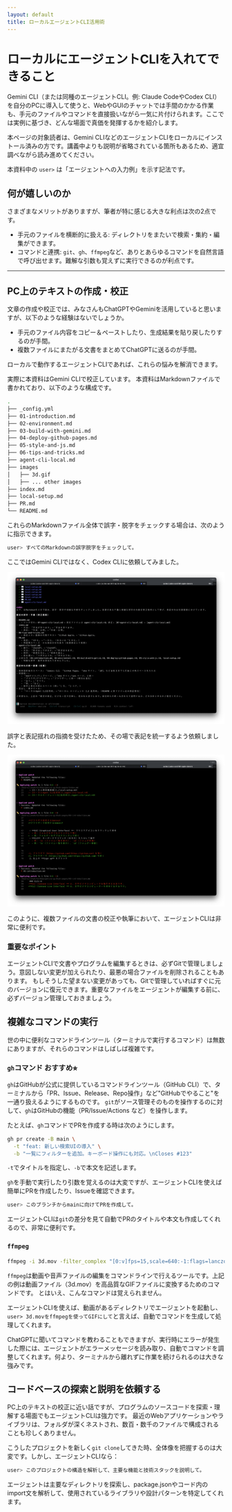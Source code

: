 ```yaml
---
layout: default
title: ローカルエージェントCLI活用術
---
```


# ローカルにエージェントCLIを入れてできること

Gemini CLI（または同種のエージェントCLI。例: Claude CodeやCodex CLI）を自分のPCに導入して使うと、WebやGUIのチャットでは手間のかかる作業も、手元のファイルやコマンドを直接扱いながら一気に片付けられます。ここでは実例に基づき、どんな場面で真価を発揮するかを紹介します。

本ページの対象読者は、Gemini CLIなどのエージェントCLIをローカルにインストール済みの方です。講義中よりも説明が省略されている箇所もあるため、適宜調べながら読み進めてください。

本資料中の `user>` は「エージェントへの入力例」を示す記法です。

## 何が嬉しいのか

さまざまなメリットがありますが、筆者が特に感じる大きな利点は次の2点です。

- 手元のファイルを横断的に扱える: ディレクトリをまたいで検索・集約・編集ができます。
- コマンドと連携: `git`、`gh`、`ffmpeg`など、ありとあらゆるコマンドを自然言語で呼び出せます。難解な引数も覚えずに実行できるのが利点です。

---

## PC上のテキストの作成・校正

文章の作成や校正では、みなさんもChatGPTやGeminiを活用していると思いますが、以下のような経験はないでしょうか。

- 手元のファイル内容をコピー＆ペーストしたり、生成結果を貼り戻したりするのが手間。
- 複数ファイルにまたがる文書をまとめてChatGPTに送るのが手間。

ローカルで動作するエージェントCLIであれば、これらの悩みを解消できます。

実際に本資料はGemini CLIで校正しています。
本資料はMarkdownファイルで書かれており、以下のような構成です。

```bash
.
├── _config.yml
├── 01-introduction.md
├── 02-environment.md
├── 03-build-with-gemini.md
├── 04-deploy-github-pages.md
├── 05-style-and-js.md
├── 06-tips-and-tricks.md
├── agent-cli-local.md
├── images
│   ├── 3d.gif
│   ├── ... other images
├── index.md
├── local-setup.md
├── PR.md
└── README.md
```

これらのMarkdownファイル全体で誤字・脱字をチェックする場合は、次のように指示できます。


```bash
user> すべてのMarkdownの誤字脱字をチェックして。
```

ここではGemini CLIではなく、Codex CLIに依頼してみました。

![Codex Proofread](./images/codex-proofread.png)

誤字と表記揺れの指摘を受けたため、その場で表記を統一するよう依頼しました。

![Codex Fixing](./images/codex-fixing.png)

このように、複数ファイルの文書の校正や執筆において、エージェントCLIは非常に便利です。

### 重要なポイント

エージェントCLIで文書やプログラムを編集するときは、必ずGitで管理しましょう。意図しない変更が加えられたり、最悪の場合ファイルを削除されることもあります。
もしそうした望まない変更があっても、Gitで管理していればすぐに元のバージョンに復元できます。重要なファイルをエージェントが編集する前に、必ずバージョン管理しておきましょう。

## 複雑なコマンドの実行

世の中に便利なコマンドラインツール（ターミナルで実行するコマンド）は無数にありますが、それらのコマンドはしばしば複雑です。

### `gh`コマンド おすすめ⭐︎

`gh`はGitHubが公式に提供しているコマンドラインツール（GitHub CLI）で、ターミナルから「PR、Issue、Release、Repo操作」など"GitHubでやること"を一通り扱えるようにするものです。
`git`がソース管理そのものを操作するのに対して、`gh`はGitHubの機能（PR/Issue/Actions など）を操作します。

たとえば、`gh`コマンドでPRを作成する時は次のようにします。

```bash
gh pr create -B main \
  -t "feat: 新しい検索UIの導入" \
  -b "一覧にフィルターを追加。キーボード操作にも対応。\nCloses #123"
```

`-t`でタイトルを指定し、`-b`で本文を記述します。

`gh`を手動で実行したり引数を覚えるのは大変ですが、エージェントCLIを使えば簡単にPRを作成したり、Issueを確認できます。

```bash
user> このブランチからmainに向けてPRを作成して。
```

エージェントCLIは`git`の差分を見て自動でPRのタイトルや本文も作成してくれるので、非常に便利です。

### `ffmpeg`

```bash
ffmpeg -i 3d.mov -filter_complex "[0:v]fps=15,scale=640:-1:flags=lanczos,split[a][b];[a]palettegen=stats_mode=full[p];[b][p]paletteuse=new=1:dither=bayer:bayer_scale=3" -loop 0 3d.gif
```

`ffmpeg`は動画や音声ファイルの編集をコマンドラインで行えるツールです。上記の例は動画ファイル（3d.mov）を高品質なGIFファイルに変換するためのコマンドです。
とはいえ、こんなコマンドは覚えられません。

エージェントCLIを使えば、動画があるディレクトリでエージェントを起動し、`user> 3d.movをffmpegを使ってGIFにして`と言えば、自動でコマンドを生成して処理してくれます。

ChatGPTに聞いてコマンドを教わることもできますが、実行時にエラーが発生した際には、エージェントがエラーメッセージを読み取り、自動でコマンドを調整してくれます。何より、ターミナルから離れずに作業を続けられるのは大きな強みです。

## コードベースの探索と説明を依頼する

PC上のテキストの校正に近い話ですが、プログラムのソースコードを探索・理解する場面でもエージェントCLIは強力です。
最近のWebアプリケーションやライブラリは、フォルダが深くネストされ、数百・数千のファイルで構成されることも珍しくありません。

こうしたプロジェクトを新しく`git clone`してきた時、全体像を把握するのは大変です。しかし、エージェントCLIなら：

```bash
user> このプロジェクトの構造を解析して、主要な機能と技術スタックを説明して。
```

エージェントは主要なディレクトリを探索し、package.jsonやコード内のimport文を解析して、使用されているライブラリや設計パターンを特定してくれます。

